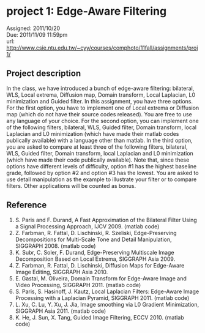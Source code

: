 # project 1: Edge-Aware Filtering

Assigned: 2011/10/20  
Due: 2011/11/09 11:59pm  
url: http://www.csie.ntu.edu.tw/~cyy/courses/comphoto/11fall/assignments/proj1/

## Project description

In the class, we have introduced a bunch of edge-aware filtering: bilateral,
WLS, Local extrema, Diffusion map, Domain transform, Local Laplacian, L0
minimization and Guided filter. In this assignment, you have three options. For
the first option, you have to implement one of Local extrema or Diffusion map
(which do not have their source codes released). You are free to use any
language of your choice. For the second option, you can implement one of the
following filters, bilateral, WLS, Guided filter, Domain transform, local
Laplacian and L0 minimization (which have made their matlab codes publically
available) with a language other than matlab. In the third option, you are
asked to compare at least three of the following filters, bilateral, WLS,
Guided filter, Domain transform, local Laplacian and L0 minimization (which
have made their code publically available). Note that, since these options have
different levels of difficulty, option #1 has the highest baseline grade,
followed by option #2 and option #3 has the lowest. You are asked to use detail
manipulation as the example to illustrate your filter or to compare filters.
Other applications will be counted as bonus. 

## Reference

1. S. Paris and F. Durand, A Fast Approximation of the Bilateral Filter Using a Signal Processing Approach, IJCV 2009. (matlab code)
2. Z. Farbman, R. Fattal, D. Lischinski, R. Szeliski, Edge-Preserving Decompositions for Multi-Scale Tone and Detail Manipulation, SIGGRAPH 2008. (matlab code)
3. K. Subr, C. Soler, F. Durand, Edge-Preserving Multiscale Image Decomposition Based on Local Extrema, SIGGRAPH Asia 2009.
4. Z. Farbman, R. Fattal, D. Lischinski, Diffusion Maps for Edge-Aware Image Editing, SIGGRAPH Asia 2010.
5. E. Gastal, M. Oliveira, Domain Transform for Edge-Aware Image and Video Processing, SIGGRAPH 2011. (matlab code)
6. S. Paris, S. Hasinoff, J. Kautz, Local Laplacian Filters: Edge-Aware Image Processing with a Laplacian Pyramid, SIGGRAPH 2011. (matlab code)
7. L. Xu, C. Lu, Y. Xu, J. Jia, Image smoothing via L0 Gradient Minimization, SIGGRAPH Asia 2011. (matlab code)
8. K. He, J. Sun, X. Tang, Guided Image Filtering, ECCV 2010. (matlab code)
